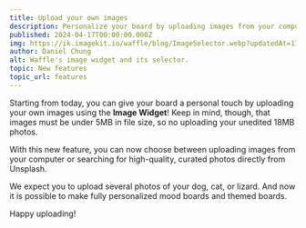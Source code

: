 ```yaml
---
title: Upload your own images
description: Personalize your board by uploading images from your computer.
published: 2024-04-17T00:00:00.000Z
img: https://ik.imagekit.io/waffle/blog/ImageSelector.webp?updatedAt=1713273383207
author: Daniel Chung
alt: Waffle's image widget and its selector.
topic: New features
topic_url: features
---
```


Starting from today, you can give your board a personal touch by uploading your own images using the **Image Widget**! Keep in mind, though, that images must be under 5MB in file size, so no uploading your unedited 18MB photos.

With this new feature, you can now choose between uploading images from your computer or searching for high-quality, curated photos directly from Unsplash.

We expect you to upload several photos of your dog, cat, or lizard. And now it is possible to make fully personalized mood boards and themed boards.

Happy uploading!
